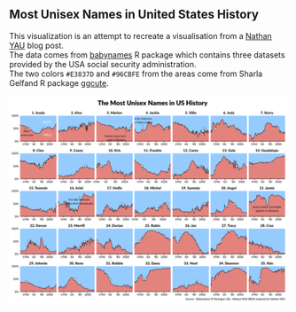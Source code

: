 ## Most Unisex Names in United States History 

This visualization is an attempt to recreate a visualisation from a [Nathan YAU](https://flowingdata.com/2013/09/25/the-most-unisex-names-in-us-history/) blog post. <br>
The data comes from [babynames](https://github.com/hadley/babynames)  R package which contains three datasets provided by the USA social security administration. <br>
The two colors `#E3837D`  and `#96CBFE` from the areas come from Sharla Gelfand R package [ggcute](https://github.com/sharlagelfand/ggcute). 

![](unisex_babynames.png)